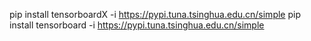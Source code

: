 pip install tensorboardX -i https://pypi.tuna.tsinghua.edu.cn/simple
pip install tensorboard -i https://pypi.tuna.tsinghua.edu.cn/simple
